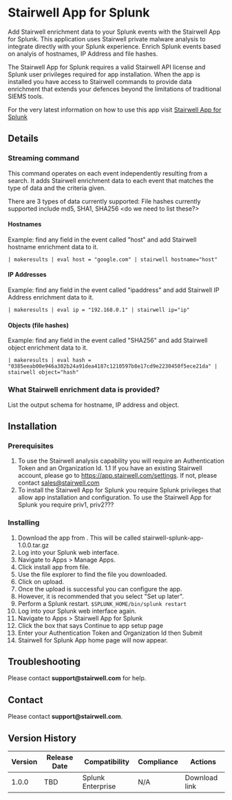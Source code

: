 # Stairwell App for Splunk

Add Stairwell enrichment data to your Splunk events with the Stairwell App for Splunk. This application uses Stairwell private malware analysis to integrate directly with your Splunk experience. Enrich Splunk events based on analyis of hostnames, IP Address and file hashes.

The Stairwell App for Splunk requires a valid Stairwell API license and Splunk user privileges required for app installation. When the app is installed you have access to Stairwell commands to provide data enrichment that extends your defences beyond the limitations of traditional SIEMS tools.

For the very latest information on how to use this app visit [Stairwell App for Splunk](https://docs.stairwell.com/docs/configure-splunk-application)

## Details
### Streaming command
This command operates on each event independently resulting from a search. It adds Stairwell enrichment data to each event that matches the type of data and the criteria given.

There are 3 types of data currently supported:
File hashes currently supported include md5, SHA1, SHA256 <do we need to list these?>
#### Hostnames
Example: find any field in the event called "host" and add Stairwell hostname enrichment data to it.

```
| makeresults | eval host = "google.com" | stairwell hostname="host"
```

#### IP Addresses
Example: find any field in the event called "ipaddress" and add Stairwell IP Address enrichment data to it.

```
| makeresults | eval ip = "192.168.0.1" | stairwell ip="ip"
```

#### Objects (file hashes)
Example: find any field in the event called "SHA256" and add Stairwell object enrichment data to it.

```
| makeresults | eval hash = "0385eeab00e946a302b24a91dea4187c1210597b8e17cd9e2230450f5ece21da" | stairwell object="hash"
```

### What Stairwell enrichment data is provided?
List the output schema for hostname, IP address and object.

## Installation
### Prerequisites
1. To use the Stairwell analysis capability you will require an Authentication Token and an Organization Id.
1.1 If you have an existing Stairwell account, please go to https://app.stairwell.com/settings.  If not, please contact sales@stairwell.com
2. To install the Stairwell App for Splunk you require Splunk privileges that allow app installation and configuration. To use the Stairwell App for Splunk you require priv1, priv2???

### Installing
1. Download the app from <github>. This will be called stairwell-splunk-app-1.0.0.tar.gz
2. Log into your Splunk web interface.
3. Navigate to Apps > Manage Apps.
4. Click install app from file.
5. Use the file explorer to find the file you downloaded.
6. Click on upload. 
7. Once the upload is successful you can configure the app.
8. However, it is recommended that you select "Set up later".
9. Perform a Splunk restart. ```$SPLUNK_HOME/bin/splunk restart```
10. Log into your Splunk web interface again.
11. Navigate to Apps > Stairwell App for Splunk
12. Click the box that says Continue to app setup page
13. Enter your Authentication Token and Organization Id then Submit
14. Stairwell for Splunk App home page will now appear.

## Troubleshooting
Please contact __support@stairwell.com__ for help.

## Contact
Please contact __support@stairwell.com__.

## Version History
|Version|Release Date|Compatibility|Compliance|Actions|
|-------|------------|-------------|----------|-------|
|1.0.0|TBD|Splunk Enterprise|N/A|Download link|